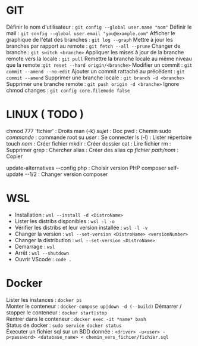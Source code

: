 # GIT

Définir le nom d'utilisateur : ```git config --global user.name "nom"```
Définir le mail : ```git config --global user.email "you@example.com"```
Afficher le graphique de l'état des branches : ```git log --graph```
Mettre à jour les branches par rapport au remote : ```git fetch --all --prune```
Changer de branche : ```git switch <branche>```
Appliquer les mises à jour de la branche remote vers la locale : ```git pull```
Remettre la branche locale au même niveau que la remote :```git reset --hard origin/<branche>```
Modifier un commit : ```git commit --amend --no-edit```
Ajouter un commit rattaché au précédent : ```git commit --amend```
Supprimer une branche locale : ```git branch -d <branche>```
Supprimer une branche remote : ```git push origin -d <branche>```
Ignore chmod changes : ```git config core.filemode false```

# LINUX ( TODO )
chmod 777 'fichier'			: Droits 
man (-k) *sujet*			: Doc
pwd							: Chemin
sudo *commande*				: commande root
su *user*					: Se connecter
ls (-l)						: Lister répertoire
touch *nom*					: Créer fichier
mkdir						: Créer dossier
cat							: Lire fichier
rm							: Supprimer
grep						: Chercher 
alias						: Créer des alias 
cp *fichier* *path/nom*		: Copier

update-alternatives --config php  	: Choisir version PHP
composer self-update --1/2 			: Changer version composer

# WSL 

- Installation : ```wsl --install -d <DistroName>```
- Lister les distribs disponibles : ```wsl -l -o```
- Vérifier les distribs et leur version installée : ```wsl -l -v```
- Changer la version : ```wsl --set-version <DistroName> <versionNumber>```
- Changer la distribution : ```wsl --set-version <DistroName>```
- Demarrage : ```wsl```
- Arrêt : ```wsl --shutdown```
- Ouvrir VScode : ```code .```

# Docker
Lister les instances : ```docker ps```										
Monter le conteneur : ```docker-compose up|down -d (--build)```
Démarrer / stopper le conteneur : ```docker start|stop```								
Rentrer dans le conteneur : ```docker exec -it *name* bash```						
Status de docker : ```sudo service docker status```						
Éxecuter un fichier sql sur un BDD donnée : ```<driver> -u<user> -p<password> <database_name> < chemin_vers_fichier/fichier.sql```  

